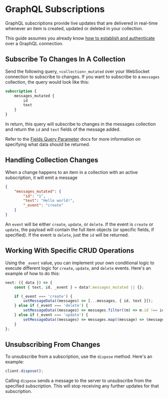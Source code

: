 # GraphQL Subscriptions

GraphQL subscriptions provide live updates that are delivered in real-time whenever an item is created, updated or
deleted in your collection.

This guide assumes you already know [how to establish and authenticate](/guides/real-time/getting-started/graphql) over
a GraphQL connection.

## Subscribe To Changes In A Collection

Send the following query, `<collection>_mutated` over your WebSocket connection to subscribe to changes. If you want to
subscribe to a `messages` collection, the query would look like this:

```graphql
subscription {
	messages_mutated {
		id
		text
	}
}
```

In return, this query will subscribe to changes in the messages collection and return the `id` and `text` fields of the
message added.

Refer to the [Fields Query Parameter](/reference/query.html#fields) docs for more information on specifying what data
should be returned.

## Handling Collection Changes

When a change happens to an item in a collection with an active subscription, it will emit a message

```json
{
	"messages_mutated": {
		"id": "1",
		"text": "Hello world!",
		"_event": "create"
	}
}
```

An `event` will be either `create`, `update`, or `delete`. If the event is `create` or `update`, the payload will
contain the full item objects (or specific fields, if specified). If the event is `delete`, just the `id` will be
returned.

## Working With Specific CRUD Operations

Using the `_event` value, you can implement your own conditional logic to execute different logic for `create`,
`update`, and `delete` events. Here's an example of how to do this:

```js
next: ({ data }) => {
	const { text, id, _event } = data?.messages_mutated || {};

	if (_event === 'create') {
		setMessageData((messages) => [...messages, { id, text }]);
	} else if (_event === 'delete') {
		setMessageData((messages) => messages.filter((m) => m.id !== id));
	} else if (_event === 'update') {
		setMessageData((messages) => messages.map((message) => (message.id === id ? { ...message, text } : message)));
	}
};
```

## Unsubscribing From Changes

To unsubscribe from a subscription, use the `dispose` method. Here's an example:

```js
client.dispose();
```

Calling `dispose` sends a message to the server to unsubscribe from the specified subscription. This will stop receiving
any further updates for that subscription.
